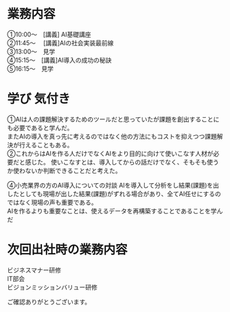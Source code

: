 # 業務内容
①10:00〜　[講義] AI基礎講座  
②11:45〜 　[講義]AIの社会実装最前線  
③13:00〜　見学  
④15:15〜　[講義]AI導入の成功の秘訣  
⑤16:15〜　見学  

# 学び 気付き
①AIは人の課題解決するためのツールだと思っていたが課題を創出することにも必要であると学んだ。  
またAIの導入を真っ先に考えるのではなく他の方法にもコストを抑えつつ課題解決が行えることもある。  
②これからはAIを作る人だけでなくAIをより目的に向けて使いこなす人材が必要だと感じた。
使いこなすとは、導入してからの話だけでなく、そもそも使うか使わないか判断できることだと考えた。  

④小売業界の方のAI導入についての対談
AIを導入して分析をし結果(課題)を出したとしても現場が出した結果(課題)がずれる場合があり、全てAI任せにするのではなく現場の声も重要である。  
AIを作るよりも重要なことは、使えるデータを再構築することであることを学んだ  


# 次回出社時の業務内容
ビジネスマナー研修  
IT部会  
ビジョンミッションバリュー研修  


ご確認ありがとうございます。  